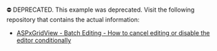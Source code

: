 ⛔ DEPRECATED. This example was deprecated. Visit the following repository that contains the actual information:
- <a href="https://www.devexpress.com/Support/Center/p/T115144">ASPxGridView - Batch Editing - How to cancel editing or disable the editor conditionally</a>